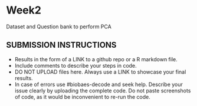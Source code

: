 # Week2
Dataset and Question bank to perform PCA

## SUBMISSION INSTRUCTIONS
- Results in the form of a LINK to a github repo or a R markdown file. 
- Include comments to describe your steps in code.
- DO NOT UPLOAD files here. Always use a LINK to showcase your final results.
- In case of errors use #biobaes-decode and seek help. Describe your issue clearly by uploading the complete code. Do not paste screenshots of code, as it would be   inconvenient to re-run the code. 

